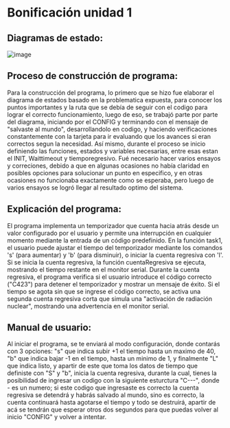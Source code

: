 # Bonificación unidad 1
## Diagramas de estado:
![image](https://github.com/user-attachments/assets/8fa2b440-dd64-4c44-8d04-cb32e35c834c)
## Proceso de construcción de programa:
Para la construcción del programa, lo primero que se hizo fue elaborar el diagrama de estados basado en la problematica expuesta, para conocer los puntos importantes y la ruta que se debía de seguir con el codigo para lograr el correcto funcionamiento, luego de eso, se trabajó parte por parte del diagrama, iniciando por el CONFIG y terminando con el mensaje de "salvaste al mundo", desarrollandolo en codigo, y haciendo verificaciones constantemente con la tarjeta para ir evaluando que los avances si eran correctos segun la necesidad. Así mismo, durante el proceso se inicio definiendo las funciones, estados y variables necesarias, entre esas estan el INIT, Waittimeout y tiemporegresivo. Fué necesario hacer varios ensayos y correciones, debido a que en algunas ocasiones no había claridad en posibles opciones para solucionar un punto en especifico, y en otras ocasiones no funcionaba exactamente como se esperaba, pero luego de varios ensayos se logró llegar al resultado optimo del sistema.
## Explicación del programa:
El programa implementa un temporizador que cuenta hacia atrás desde un valor configurado por el usuario y permite una interrupción en cualquier momento mediante la entrada de un código predefinido. En la función task1, el usuario puede ajustar el tiempo del temporizador mediante los comandos 's' (para aumentar) y 'b' (para disminuir), o iniciar la cuenta regresiva con 'l'. Si se inicia la cuenta regresiva, la función cuentaRegresiva se ejecuta, mostrando el tiempo restante en el monitor serial. Durante la cuenta regresiva, el programa verifica si el usuario introduce el código correcto ("C423") para detener el temporizador y mostrar un mensaje de éxito. Si el tiempo se agota sin que se ingrese el código correcto, se activa una segunda cuenta regresiva corta que simula una "activación de radiación nuclear", mostrando una advertencia en el monitor serial.
## Manual de usuario:
Al iniciar el programa, se te enviará al modo configuración, donde contarás con 3 opciones: "s" que indica subir +1 el tiempo hasta un maximo de 40, "b" que indica bajar -1 en el tiempo, hasta un minimo de 1, y finalmente "L" que indica listo, y apartir de este que toma los datos de tiempo que definiste con "S" y "b", inicia la cuenta regresiva, durante la cual, tienes la posibilidad de ingresar un codigo con la siguiente esturctura "C---", donde - es un numero; si este codigo que ingresaste es correcto la cuenta regresiva se detendrá y habrás salvado al mundo, sino es correcto, la cuenta continuará hasta agotarse el tiempo y todo se destruirá, apartir de acá se tendrán que esperar otros dos segundos para que puedas volver al inicio "CONFIG" y volver a intentar. 
